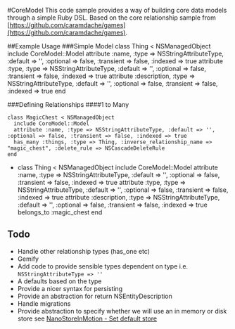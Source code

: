 #CoreModel
This code sample provides a way of building core data models through a simple Ruby DSL. Based on the core relationship sample from [https://github.com/caramdache/games](https://github.com/caramdache/games).

##Example Usage
###Simple Model
    class Thing < NSManagedObject
      include CoreModel::Model
      attribute :name, :type => NSStringAttributeType, :default => '', :optional => false, :transient => false, :indexed => true
      attribute :type, :type => NSStringAttributeType, :default => '', :optional => false, :transient => false, :indexed => true
      attribute :description, :type => NSStringAttributeType, :default => '', :optional => false, :transient => false, :indexed => true
    end

###Defining Relationships
####1 to Many

    class MagicChest < NSManagedObject
      include CoreModel::Model
      attribute :name, :type => NSStringAttributeType, :default => '', :optional => false, :transient => false, :indexed => true
      has_many :things, :type => Thing, :inverse_relationship_name => "magic_chest", :delete_rule => NSCascadeDeleteRule
    end
-
    class Thing < NSManagedObject
      include CoreModel::Model
      attribute :name, :type => NSStringAttributeType, :default => '', :optional => false, :transient => false, :indexed => true
      attribute :type, :type => NSStringAttributeType, :default => '', :optional => false, :transient => false, :indexed => true
      attribute :description, :type => NSStringAttributeType, :default => '', :optional => false, :transient => false, :indexed => true
      belongs_to :magic_chest
    end
    

## Todo

- Handle other relationship types (has_one etc)
- Gemify 
- Add code to provide sensible types dependent on type i.e. `NSStringAttributeType => ''`	
- A defaults based on the type
- Provide a nicer syntax for persisting
- Provide an abstraction for return NSEntityDescription
- Handle migrations
- Provide abstraction to specify whether we will use an in memory or disk store see [NanoStoreInMotion - Set default store	](https://github.com/siuying/NanoStoreInMotion) 